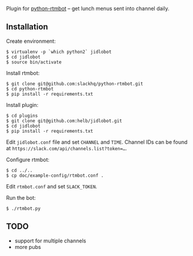 Plugin for [python-rtmbot](https://github.com/slackhq/python-rtmbot) – get lunch menus sent into channel daily.

## Installation

Create environment:

```
$ virtualenv -p `which python2` jidlobot
$ cd jidlobot
$ source bin/activate
```

Install rtmbot:

```
$ git clone git@github.com:slackhq/python-rtmbot.git
$ cd python-rtmbot
$ pip install -r requirements.txt
```

Install plugin:

```
$ cd plugins
$ git clone git@github.com:helb/jidlobot.git
$ cd jidlobot
$ pip install -r requirements.txt
```

Edit `jidlobot.conf` file and set `CHANNEL` and `TIME`. Channel IDs can be found at `https://slack.com/api/channels.list?token=…`.

Configure rtmbot:

```
$ cd ../..
$ cp doc/example-config/rtmbot.conf .
```

Edit `rtmbot.conf` and set `SLACK_TOKEN`.

Run the bot:

```
$ ./rtmbot.py
```


## TODO

 - support for multiple channels
 - more pubs
